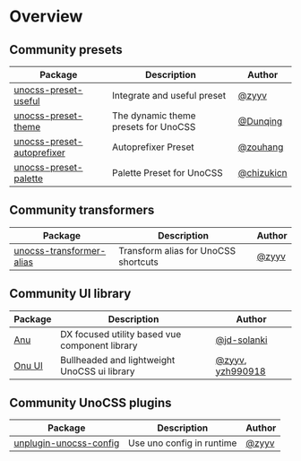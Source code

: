 # Overview

## Community presets

| Package    | Description | Author  |
| --------   | -------     | ------- |
| [unocss-preset-useful](https://github.com/unpreset/unocss-preset-useful) | Integrate and useful preset | [@zyyv](https://github.com/zyyv) |
| [unocss-preset-theme](https://github.com/unpreset/unocss-preset-theme) | The dynamic theme presets for UnoCSS | [@Dunqing](https://github.com/Dunqing) |
| [unocss-preset-autoprefixer](https://github.com/unpreset/unocss-preset-autoprefixer) | Autoprefixer Preset | [@zouhang](https://github.com/zouhangwithsweet) |
| [unocss-preset-palette](https://github.com/unpreset/unocss-preset-palette) | Palette Preset for UnoCSS | [@chizukicn](https://github.com/chizukicn) |


## Community transformers

| Package    | Description | Author  |
| --------   | -------     | ------- |
| [unocss-transformer-alias](https://github.com/unpreset/unocss-transformer-alias) | Transform alias for UnoCSS shortcuts | [@zyyv](https://github.com/zyyv) |


## Community UI library

| Package    | Description | Author  |
| --------   | -------     | ------- |
| [Anu](https://github.com/jd-solanki/anu) | DX focused utility based vue component library | [@jd-solanki](https://github.com/jd-solanki) |
| [Onu UI](https://github.com/onu-ui/onu-ui) | Bullheaded and lightweight UnoCSS ui library | [@zyyv](https://github.com/zyyv), [yzh990918](https://github.com/yzh990918) |


## Community UnoCSS plugins

| Package    | Description | Author  |
| --------   | -------     | ------- |
| [unplugin-unocss-config](https://github.com/zyyv/unplugin-unocss-config) | Use uno config in runtime | [@zyyv](https://github.com/zyyv) |
